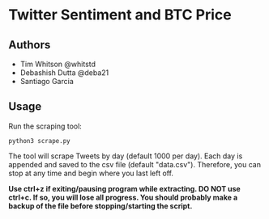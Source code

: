 # Twitter Sentiment and BTC Price

## Authors

- Tim Whitson @whitstd
- Debashish Dutta @deba21
- Santiago Garcia

## Usage

Run the scraping tool:

    python3 scrape.py
    
The tool will scrape Tweets by day (default 1000 per day). Each day is appended and saved to the csv file (default "data.csv"). Therefore, you can stop at any time and begin where you last left off.

**Use ctrl+z if exiting/pausing program while extracting. DO NOT use ctrl+c. If so, you will lose all progress. You should probably make a backup of the file before stopping/starting the script.**
